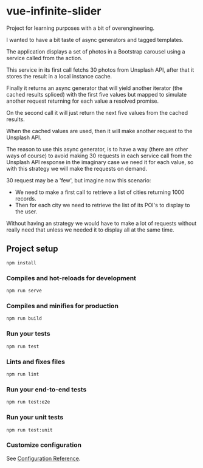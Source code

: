 # vue-infinite-slider

Project for learning purposes with a bit of overengineering.

I wanted to have a bit taste of async generators and tagged templates.

The application displays a set of photos in a Bootstrap carousel using a service called from the action.

This service in its first call fetchs 30 photos from Unsplash API, after that it stores the result in a local instance cache. 

Finally it returns an async generator that will yield another iterator (the cached results spliced) with the first five values but mapped to simulate another request returning for each value a resolved promise.

On the second call it will just return the next five values from the cached results.

When the cached values are used, then it will make another request to the Unsplash API.

The reason to use this async generator, is to have a way (there are other ways of course) to avoid making 30 requests in each service call from the Unsplash API response in the imaginary case we need it for each value, so with this strategy we will make the requests on demand. 

30 request may be a 'few', but imagine now this scenario:

- We need to make a first call to retrieve a list of cities returning 1000 records.
- Then for each city we need to retrieve the list of its POI's to display to the user.

Without having an strategy we would have to make a lot of requests without really need that unless we needed it to display all at the same time.


## Project setup
```
npm install
```

### Compiles and hot-reloads for development
```
npm run serve
```

### Compiles and minifies for production
```
npm run build
```

### Run your tests
```
npm run test
```

### Lints and fixes files
```
npm run lint
```

### Run your end-to-end tests
```
npm run test:e2e
```

### Run your unit tests
```
npm run test:unit
```

### Customize configuration
See [Configuration Reference](https://cli.vuejs.org/config/).
